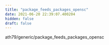```yaml
---
title: "package_feeds_packages_opensc"
date: 2021-06-20 22:39:07.400204
hidden: false
draft: false
---
```


ath79/generic/package_feeds_packages_opensc

